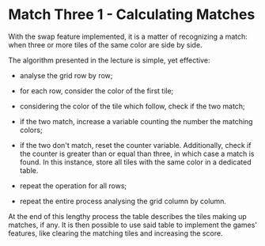 # Match Three 1 - Calculating Matches

With the swap feature implemented, it is a matter of recognizing a match: when three or more tiles of the same color are side by side.

The algorithm presented in the lecture is simple, yet effective:

- analyse the grid row by row;

- for each row, consider the color of the first tile;

- considering the color of the tile which follow, check if the two match;

- if the two match, increase a variable counting the number the matching colors;

- if the two don't match, reset the counter variable. Additionally, check if the counter is greater than or equal than three, in which case a match is found. In this instance, store all tiles with the same color in a dedicated table.

- repeat the operation for all rows;

- repeat the entire process analysing the grid column by column.

At the end of this lengthy process the table describes the tiles making up matches, if any. It is then possible to use said table to implement the games' features, like clearing the matching tiles and increasing the score.

